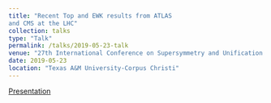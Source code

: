 ```yaml
---
title: "Recent Top and EWK results from ATLAS
and CMS at the LHC"
collection: talks
type: "Talk"
permalink: /talks/2019-05-23-talk
venue: "27th International Conference on Supersymmetry and Unification of Fundamental Interactions (SUSY2019)"
date: 2019-05-23
location: "Texas A&M University-Corpus Christi"
---
```


[Presentation](https://indico.cern.ch/event/746178/contributions/3404121/attachments/1849916/3036557/LHC_TopEWK_SUSY2019.pdf)
